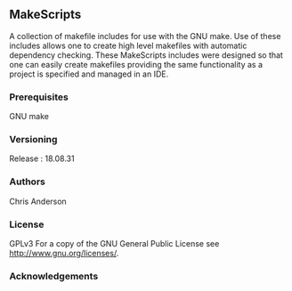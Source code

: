## MakeScripts

A collection of makefile includes for use with the GNU make. Use of these includes allows one to  create high level makefiles with automatic dependency checking. These MakeScripts includes were designed so that one can easily create makefiles providing the same functionality as a project is specified and managed in an IDE.


### Prerequisites

GNU make

### Versioning

Release : 18.08.31

### Authors

Chris Anderson

### License

GPLv3  For a copy of the GNU General Public License see <http://www.gnu.org/licenses/>.

### Acknowledgements














